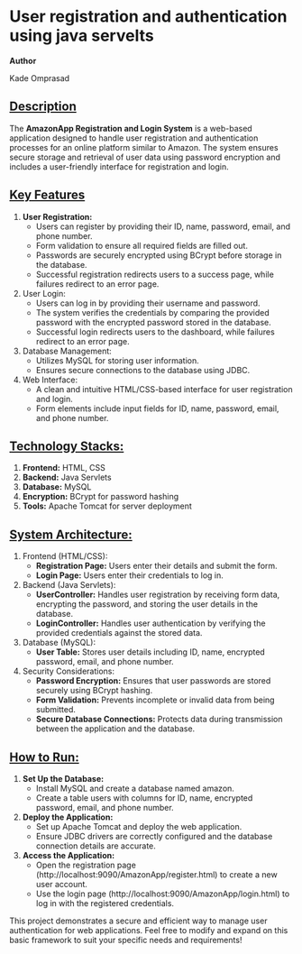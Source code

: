 # User registration and authentication using java servelts
<b>Author</b>
<p>Kade Omprasad<p>
<u><h2>Description</h2></u>
The <b>AmazonApp Registration and Login System</b> is a web-based application designed to handle user registration and authentication processes for an online platform similar to Amazon. The system ensures secure storage and retrieval of user data using password encryption and includes a user-friendly interface for registration and login.

<u><h2>Key Features</h2></u>
<ol>
<li><b>User Registration:</b>
<ul>
<li>Users can register by providing their ID, name, password, email, and phone number.</li>

<li>Form validation to ensure all required fields are filled out.</li>

<li>Passwords are securely encrypted using BCrypt before storage in the database.</li>

<li>Successful registration redirects users to a success page, while failures redirect to an error page.</li></ul></li>

<li>User Login:

<ul><li>Users can log in by providing their username and password.</li>

<li>The system verifies the credentials by comparing the provided password with the encrypted password stored in the database.</li>

<li>Successful login redirects users to the dashboard, while failures redirect to an error page.
</li></ul></li>

<li>Database Management:

<ul><li>Utilizes MySQL for storing user information.</li>

<li>Ensures secure connections to the database using JDBC.
</li></ul></li>

<li>Web Interface:

<ul><li>A clean and intuitive HTML/CSS-based interface for user registration and login.</li>

<li>Form elements include input fields for ID, name, password, email, and phone number.
</li></ul></li>
</ol>

<u><h2>Technology Stacks:</h2></u>
<ol>
<li><b>Frontend:</b> HTML, CSS</li>

<li><b>Backend:</b> Java Servlets</li>

<li><b>Database:</b> MySQL</li>

<li><b>Encryption:</b> BCrypt for password hashing</li>

<li><b>Tools:</b> Apache Tomcat for server deployment</li>
</ol>
<u><h2>System Architecture:</h2></u>
<ol>
<li>
Frontend (HTML/CSS):
<ul>
<li><b>Registration Page:</b> Users enter their details and submit the form.</li>

<li><b>Login Page:</b> Users enter their credentials to log in.</li>
</ul>
</li>
<li>
Backend (Java Servlets):
<ul>
<li><b>UserController:</b> Handles user registration by receiving form data, encrypting the password, and storing the user details in the database.</li>
<li><b>LoginController:</b> Handles user authentication by verifying the provided credentials against the stored data.</li>
</ul>
</li>
<li>
Database (MySQL):
<ul><li>
<b>User Table:</b> Stores user details including ID, name, encrypted password, email, and phone number.
</li></ul>
</li>
<li>
Security Considerations:
<ul>
<li><b>Password Encryption:</b> Ensures that user passwords are stored securely using BCrypt hashing.</li>

<li><b>Form Validation:</b> Prevents incomplete or invalid data from being submitted.</li>

<li><b>Secure Database Connections:</b> Protects data during transmission between the application and the database.</li>
</ul>
</li>
</ol>
<u><h2>How to Run:</h2></u>
<ol>
<li><b>Set Up the Database:</b>
<ul>
<li>Install MySQL and create a database named amazon.</li>

<li>Create a table users with columns for ID, name, encrypted password, email, and phone number.</li>
</ul>
</li>
<li>
<b>Deploy the Application:</b>
<ul>
<li>Set up Apache Tomcat and deploy the web application.</li>

<li>Ensure JDBC drivers are correctly configured and the database connection details are accurate.</li>
</ul>
</li>
<li>
<b>Access the Application:</b>
<ul>
<li>Open the registration page (http://localhost:9090/AmazonApp/register.html) to create a new user account.</li>

<li>Use the login page (http://localhost:9090/AmazonApp/login.html) to log in with the registered credentials.</li>
</ul>
</li>
</ol>
This project demonstrates a secure and efficient way to manage user authentication for web applications. Feel free to modify and expand on this basic framework to suit your specific needs and requirements!
